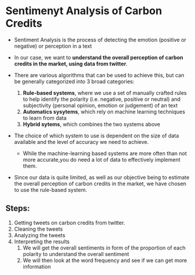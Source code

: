 # Sentimenyt Analysis of Carbon Credits

* Sentiment Analysis is the process of detecting the emotion (positive or negative) or perception in a text
* In our case, we want to **understand the overall perception of carbon credits in the market, using data from twitter**.
* There are various algorithms that can be used to achieve this, but can be generally categorized into 3 broad categories:
    1. **Rule-based systems**, where we use a set of manually crafted rules to help identify the polarity (i.e. negative, positive or neutral) and subjectivity (personal opinion, emotion or judgement) of an text
    1. **Automatics sysytems**, which rely on machine learning techniques to learn from data
    1. **Hybrid sytems**, which combines the two systems above

* The choice of which system to use is dependent on the size of data available and the level of accuracy we need to achieve.
    * While the machine-learning based systems are more often than not more accurate,you do need a lot of data to effectively implement them. 
* Since our data is quite limited, as well as our objective being to estimate the overall perception of carbon credits in the market, we have chosen to use the rule-based system.

## Steps:
1. Getting tweets on carbon credits from twitter.
2. Cleaning the tweets
3. Analyzing the tweets
4. Interpreting the results
    1. We will get the overall sentiments in form of the proportion of each polarity to understand the overall sentiment
    1. We will then look at the word frequency and see if we can get more information
